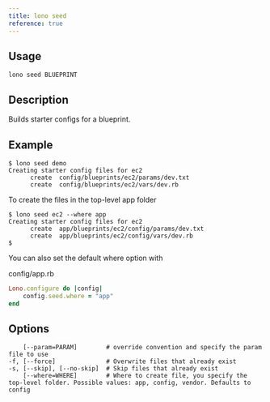 ```yaml
---
title: lono seed
reference: true
---
```


## Usage

    lono seed BLUEPRINT

## Description

Builds starter configs for a blueprint.

## Example

    $ lono seed demo
    Creating starter config files for ec2
          create  config/blueprints/ec2/params/dev.txt
          create  config/blueprints/ec2/vars/dev.rb

To create the files in the top-level app folder

    $ lono seed ec2 --where app
    Creating starter config files for ec2
          create  app/blueprints/ec2/config/params/dev.txt
          create  app/blueprints/ec2/config/vars/dev.rb
    $

You can also set the default where option with

config/app.rb

```ruby
Lono.configure do |config|
    config.seed.where = "app"
end
```


## Options

```
    [--param=PARAM]        # override convention and specify the param file to use
-f, [--force]              # Overwrite files that already exist
-s, [--skip], [--no-skip]  # Skip files that already exist
    [--where=WHERE]        # Where to create file, you specify the top-level folder. Possible values: app, config, vendor. Defaults to config
```

